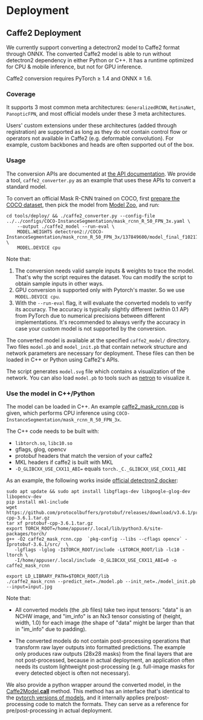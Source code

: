 # Deployment

## Caffe2 Deployment
We currently support converting a detectron2 model to Caffe2 format through ONNX.
The converted Caffe2 model is able to run without detectron2 dependency in either Python or C++.
It has a runtime optimized for CPU & mobile inference, but not for GPU inference.

Caffe2 conversion requires PyTorch ≥ 1.4 and ONNX ≥ 1.6.

### Coverage

It supports 3 most common meta architectures: `GeneralizedRCNN`, `RetinaNet`, `PanopticFPN`,
and most official models under these 3 meta architectures.

Users' custom extensions under these architectures (added through registration) are supported
as long as they do not contain control flow or operators not available in Caffe2 (e.g. deformable convolution).
For example, custom backbones and heads are often supported out of the box.

### Usage

The conversion APIs are documented at [the API documentation](../modules/export).
We provide a tool, `caffe2_converter.py` as an example that uses
these APIs to convert a standard model.

To convert an official Mask R-CNN trained on COCO, first
[prepare the COCO dataset](../../datasets/), then pick the model from [Model Zoo](../../MODEL_ZOO.md), and run:
```
cd tools/deploy/ && ./caffe2_converter.py --config-file ../../configs/COCO-InstanceSegmentation/mask_rcnn_R_50_FPN_3x.yaml \
	--output ./caffe2_model --run-eval \
	MODEL.WEIGHTS detectron2://COCO-InstanceSegmentation/mask_rcnn_R_50_FPN_3x/137849600/model_final_f10217.pkl \
	MODEL.DEVICE cpu
```

Note that:
1. The conversion needs valid sample inputs & weights to trace the model. That's why the script requires the dataset.
	 You can modify the script to obtain sample inputs in other ways.
2. GPU conversion is supported only with Pytorch's master. So we use `MODEL.DEVICE cpu`.
3. With the `--run-eval` flag, it will evaluate the converted models to verify its accuracy.
   The accuracy is typically slightly different (within 0.1 AP) from PyTorch due to
	 numerical precisions between different implementations.
	 It's recommended to always verify the accuracy in case your custom model is not supported by the
	 conversion.

The converted model is available at the specified `caffe2_model/` directory. Two files `model.pb`
and `model_init.pb` that contain network structure and network parameters are necessary for deployment.
These files can then be loaded in C++ or Python using Caffe2's APIs.

The script generates `model.svg` file which contains a visualization of the network.
You can also load `model.pb` to tools such as [netron](https://github.com/lutzroeder/netron) to visualize it.

### Use the model in C++/Python

The model can be loaded in C++. An example [caffe2_mask_rcnn.cpp](../../tools/deploy/) is given,
which performs CPU inference using `COCO-InstanceSegmentation/mask_rcnn_R_50_FPN_3x`.

The C++ code needs to be built with:
* `libtorch.so`, `libc10.so`
* gflags, glog, opencv
* protobuf headers that match the version of your caffe2
* MKL headers if caffe2 is built with MKL
* `-D_GLIBCXX_USE_CXX11_ABI=` equals `torch._C._GLIBCXX_USE_CXX11_ABI`

As an example, the following works inside [official detectron2 docker](../../docker/):
```
sudo apt update && sudo apt install libgflags-dev libgoogle-glog-dev libopencv-dev
pip install mkl-include
wget https://github.com/protocolbuffers/protobuf/releases/download/v3.6.1/protobuf-cpp-3.6.1.tar.gz
tar xf protobuf-cpp-3.6.1.tar.gz
export TORCH_ROOT=/home/appuser/.local/lib/python3.6/site-packages/torch/
g++ -O2 caffe2_mask_rcnn.cpp  `pkg-config --libs --cflags opencv` -Iprotobuf-3.6.1/src/  \
   -lgflags -lglog -I$TORCH_ROOT/include -L$TORCH_ROOT/lib -lc10 -ltorch \
   -I/home/appuser/.local/include -D_GLIBCXX_USE_CXX11_ABI=0 -o caffe2_mask_rcnn

export LD_LIBRARY_PATH=$TORCH_ROOT/lib
./caffe2_mask_rcnn --predict_net=./model.pb --init_net=./model_init.pb --input=input.jpg
```

Note that:

* All converted models (the .pb files) take two input tensors:
  "data" is an NCHW image, and "im_info" is an Nx3 tensor consisting of (height, width, 1.0) for
  each image (the shape of "data" might be larger than that in "im_info" due to padding).

* The converted models do not contain post-processing operations that
  transform raw layer outputs into formatted predictions.
  The example only produces raw outputs (28x28 masks) from the final
  layers that are not post-processed, because in actual deployment, an application often needs
  its custom lightweight post-processing (e.g. full-image masks for every detected object is often not necessary).

We also provide a python wrapper around the converted model, in the
[Caffe2Model.__call__](../modules/export.html#detectron2.export.Caffe2Model.__call__) method.
This method has an interface that's identical to the [pytorch versions of models](./models.md),
and it internally applies pre/post-processing code to match the formats.
They can serve as a reference for pre/post-processing in actual deployment.
